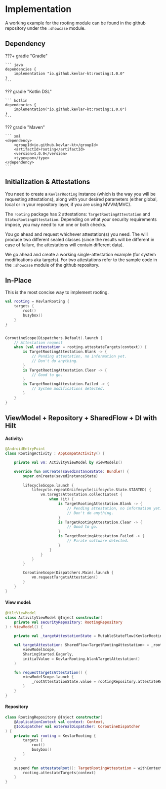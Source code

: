 # Implementation

A working example for the rooting module can be found in the github repository under the `:showcase` module.

## Dependency

???+ gradle "Gradle"

	``` java
	dependencies {
    	implementation "io.github.kevlar-kt:rooting:1.0.0"
	}
	```

??? gradle "Kotlin DSL"

	``` kotlin
	dependencies {
	    implementation("io.github.kevlar-kt:rooting:1.0.0")
	}
	```

??? gradle "Maven"

	``` xml
	<dependency>
	    <groupId>io.github.kevlar-kt</groupId>
	    <artifactId>rooting</artifactId>
	    <version>1.0.0</version>
	    <type>pom</type>
	</dependency>
	```

## Initialization & Attestations
You need to create a `KevlarRooting` instance (which is the way you will be requesting attestations), along with your desired parameters (either global, local or in your repository layer, if you are using MVVM/MVC).

The `rooting` package has 2 attestations: `TargetRootingAttestation` and `StatusRootingAttestation`.
Depending on what your security requirements impose, you may need to run one or both checks.

You go ahead and request whichever attestation(s) you need. The will produce two different sealed classes (since the results will be different in case of failure, the attestations will contain different data).

We go ahead and create a working single-attestation example (for system modifications aka targets). For two attestations refer to the sample code in the `:showcase` module of the github repository.


## In-Place
This is the most concise way to implement rooting.


```kotlin title="InPlace.kt"
val rooting = KevlarRooting {
    targets {
        root()
        busybox()
    }
}


CoroutineScope(Dispatchers.Default).launch {
	// Attestation request
    when (val attestation = rooting.attestateTargets(context)) {
        is TargetRootingAttestation.Blank -> {
            // Pending attestation, no information yet. 
        	// Don't do anything.
        }
        is TargetRootingAttestation.Clear -> {
            // Good to go.
        }
        is TargetRootingAttestation.Failed -> {
            // System modifications detected.
        }
    }
}
```


## ViewModel + Repository + SharedFlow + DI with Hilt

#### Activity:
```kotlin title="RootingActivity.kt"
@AndroidEntryPoint
class RootingActivity : AppCompatActivity() {

    private val vm: ActivityViewModel by viewModels()

    override fun onCreate(savedInstanceState: Bundle?) {
        super.onCreate(savedInstanceState)
	    
        lifecycleScope.launch {
            lifecycle.repeatOnLifecycle(Lifecycle.State.STARTED) {
                vm.taregtsAttestation.collectLatest {
                    when (it) {
                        is TargetRootingAttestation.Blank -> {
                            // Pending attestation, no information yet.
                            // Don't do anything.
                        }
                        is TargetRootingAttestation.Clear -> {
                            // Good to go.
                        }
                        is TargetRootingAttestation.Failed -> {
                            // Pirate software detected.
                        }
                    }
                }
            }
        }

        CoroutineScope(Dispatchers.Main).launch {
            vm.requestTargetsAttestation()
        }
    }
}
```

#### View model:
```kotlin title="ActivityViewModel.kt"
@HiltViewModel
class ActivityViewModel @Inject constructor(
    private val securityRepository: RootingRepository
) : ViewModel() {
	
    private val _targetAttestationState = MutableStateFlow(KevlarRooting.blankTargetAttestation())

    val targetAttestation: SharedFlow<TargetRootingAttestation> = _rootAttestationState.stateIn(
        viewModelScope,
        SharingStarted.Eagerly,
        initialValue = KevlarRooting.blankTargetAttestation()
    )

    fun requestTargetsAttestation() {
        viewModelScope.launch {
            _rootAttestationState.value = rootingRepository.attestateRoot()
        }
    }
}

```

#### Repository
```kotlin title="RootingRepository.kt"
class RootingRepository @Inject constructor(
    @ApplicationContext val context: Context,
    @IoDispatcher val externalDispatcher: CoroutineDispatcher
) {
    private val rooting = KevlarRooting {
        targets {
            root()
            busybox()
        }
    }
	
    suspend fun attestateRoot(): TargetRootingAttestation = withContext(externalDispatcher) {
        rooting.attestateTargets(context)
    }
}
```
